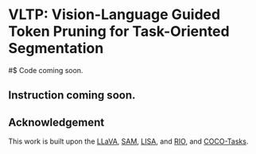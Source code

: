 # VLTP: Vision-Language Guided Token Pruning for Task-Oriented Segmentation

#$ Code coming soon.

## Instruction coming soon.

## Acknowledgement
This work is built upon the [LLaVA](https://github.com/haotian-liu/LLaVA), [SAM](https://github.com/facebookresearch/segment-anything), [LISA](https://github.com/dvlab-research/LISA), and [RIO](https://github.com/qumengxue/RIO), and [COCO-Tasks](https://github.com/coco-tasks/dataset).
